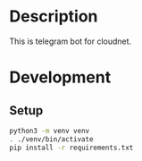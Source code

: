 # Description

This is telegram bot for cloudnet.

# Development

## Setup

```bash
python3 -m venv venv
. ./venv/bin/activate
pip install -r requirements.txt
```